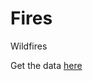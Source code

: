 # Fires
Wildfires

Get the data [here](https://raw.githubusercontent.com/NicJC/Fires/main/fires.csv)
